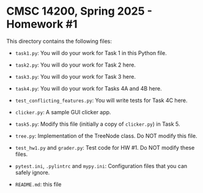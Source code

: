 # CMSC 14200, Spring 2025 - Homework #1

This directory contains the following files:

- `task1.py`: You will do your work for Task 1 in this Python file.

- `task2.py`: You will do your work for Task 2 here.

- `task3.py`: You will do your work for Task 3 here.

- `task4.py`: You will do your work for Tasks 4A and 4B here.

- `test_conflicting_features.py`: You will write tests for Task 4C here.

- `clicker.py`: A sample GUI clicker app.

- `task5.py`: Modify this file (initially a copy of `clicker.py`) in Task 5.

- `tree.py`: Implementation of the TreeNode class. Do NOT modify this file.

- `test_hw1.py` and `grader.py`: Test code for HW #1. Do NOT modify these files.

- `pytest.ini`, `.pylintrc` and `mypy.ini`:
    Configuration files that you can safely ignore.

- `README.md`: this file

